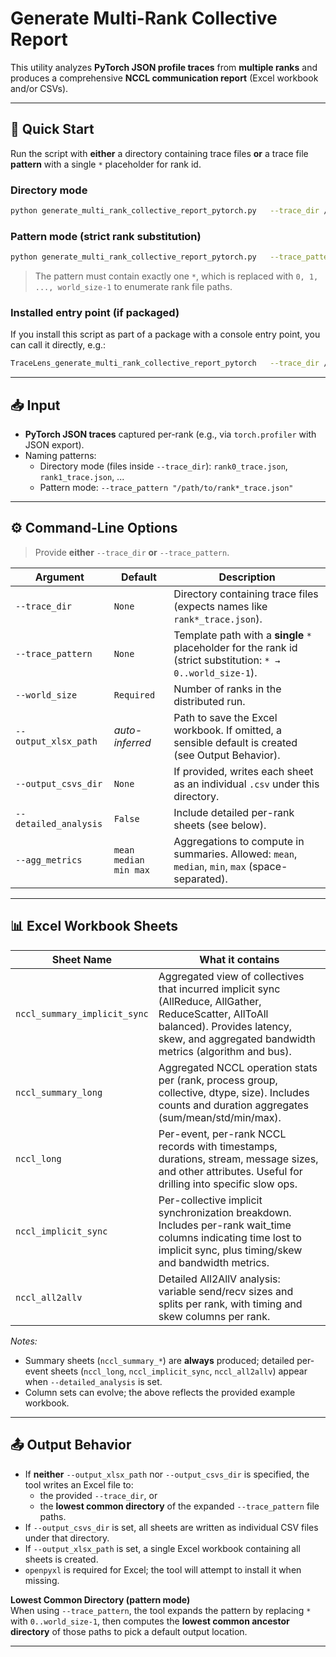 # Generate Multi-Rank Collective Report

This utility analyzes **PyTorch JSON profile traces** from **multiple ranks** and produces a comprehensive **NCCL communication report** (Excel workbook and/or CSVs). 

---

## 🚀 Quick Start

Run the script with **either** a directory containing trace files **or** a trace file **pattern** with a single `*` placeholder for rank id.

### Directory mode
```bash
python generate_multi_rank_collective_report_pytorch.py   --trace_dir /path/to/traces   --world_size 8
```

### Pattern mode (strict rank substitution)
```bash
python generate_multi_rank_collective_report_pytorch.py   --trace_pattern "/logs/job123/rank*/trace.json"   --world_size 8
```

> The pattern must contain exactly one `*`, which is replaced with `0, 1, ..., world_size-1` to enumerate rank file paths.

### Installed entry point (if packaged)
If you install this script as part of a package with a console entry point, you can call it directly, e.g.:
```bash
TraceLens_generate_multi_rank_collective_report_pytorch   --trace_dir /path/to/traces   --world_size 8
```
---

## 📥 Input

- **PyTorch JSON traces** captured per-rank (e.g., via `torch.profiler` with JSON export).
- Naming patterns:
  - Directory mode (files inside `--trace_dir`): `rank0_trace.json`, `rank1_trace.json`, ...
  - Pattern mode: `--trace_pattern "/path/to/rank*_trace.json"`

---

## ⚙️ Command-Line Options

> Provide **either** `--trace_dir` **or** `--trace_pattern`.

| Argument | Default | Description |
|---|---|---|
| `--trace_dir` | `None` | Directory containing trace files (expects names like `rank*_trace.json`). |
| `--trace_pattern` | `None` | Template path with a **single** `*` placeholder for the rank id (strict substitution: `* → 0..world_size-1`). |
| `--world_size` | `Required` | Number of ranks in the distributed run.  |
| `--output_xlsx_path` | _auto-inferred_ | Path to save the Excel workbook. If omitted, a sensible default is created (see Output Behavior). |
| `--output_csvs_dir` | `None` | If provided, writes each sheet as an individual `.csv` under this directory. |
| `--detailed_analysis` | `False` | Include detailed per-rank sheets (see below). |
| `--agg_metrics` | `mean median min max` | Aggregations to compute in summaries. Allowed: `mean`, `median`, `min`, `max` (space-separated). |


---

## 📊 Excel Workbook Sheets

| Sheet Name | What it contains |
|---|---|
| `nccl_summary_implicit_sync` | Aggregated view of collectives that incurred implicit sync (AllReduce, AllGather, ReduceScatter, AllToAll balanced). Provides latency, skew, and aggregated bandwidth metrics (algorithm and bus). |
| `nccl_summary_long` | Aggregated NCCL operation stats per (rank, process group, collective, dtype, size). Includes counts and duration aggregates (sum/mean/std/min/max). |
| `nccl_long` | Per-event, per-rank NCCL records with timestamps, durations, stream, message sizes, and other attributes. Useful for drilling into specific slow ops. |
| `nccl_implicit_sync` | Per-collective implicit synchronization breakdown. Includes per-rank wait_time columns indicating time lost to implicit sync, plus timing/skew and bandwidth metrics. |
| `nccl_all2allv` | Detailed All2AllV analysis: variable send/recv sizes and splits per rank, with timing and skew columns per rank. |

_Notes:_
- Summary sheets (`nccl_summary_*`) are **always** produced; detailed per-event sheets (`nccl_long`, `nccl_implicit_sync`, `nccl_all2allv`) appear when `--detailed_analysis` is set.
- Column sets can evolve; the above reflects the provided example workbook.
---

## 📤 Output Behavior

- If **neither** `--output_xlsx_path` nor `--output_csvs_dir` is specified, the tool writes an Excel file to:
  - the provided `--trace_dir`, or
  - the **lowest common directory** of the expanded `--trace_pattern` file paths.
- If `--output_csvs_dir` is set, all sheets are written as individual CSV files under that directory.
- If `--output_xlsx_path` is set, a single Excel workbook containing all sheets is created.
- `openpyxl` is required for Excel; the tool will attempt to install it when missing.

**Lowest Common Directory (pattern mode)**  
When using `--trace_pattern`, the tool expands the pattern by replacing `*` with `0..world_size-1`, then computes the **lowest common ancestor directory** of those paths to pick a default output location.

---

